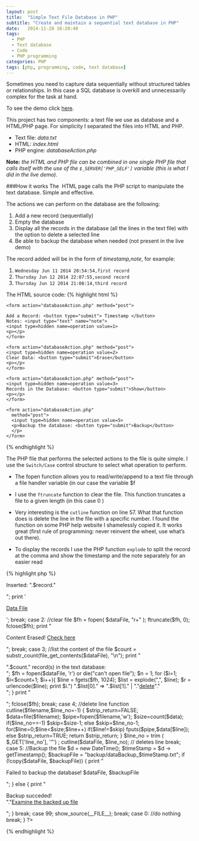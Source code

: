 ```yaml
---
layout: post
title:  "Simple Text File Database in PHP"
subtitle: "Create and maintain a sequential text database in PHP"
date:   2014-11-28 16:20:40
tags:
  - PHP
  - Text database
  - Code
  - PHP programming
categories: PHP
tags: [php, programming, code, text database]
---
```

Sometimes you need to capture data sequentially without structured tables or relationships. In this case a SQL database is overkill and unnecessarily complex for the task at hand.  

To see the demo click [here].

This project has two components: a text file we use as database and a HTML/PHP page.
For simplicity I separated the files into HTML and PHP.

* Text file: *data.txt*
* HTML: *index.html*
* PHP engine: *databaseAction.php*

**Note:** *the HTML and PHP file can be combined in one single PHP file that calls itself with the use of the `$_SERVER['PHP_SELF']` variable (this is what I did in the live demo).*

###How it works
The  HTML page calls the PHP script to manipulate the text database. Simple and effective.

The actions we can perform on the database are the following:

1. Add a new record (sequentially)
2. Empty the database
3. Display all the records in the database (all the lines in the text file) with the option to delete a selected line
4. Be able to backup the database when needed (not present in the live demo)

The record added will be in the form of *timestamp,note*, for example: 

1. `Wednesday Jun 11 2014 20:54:54,first record`
2. `Thursday Jun 12 2014 22:07:55,second record`
3. `Thursday Jun 12 2014 21:08:14,third record`

The HTML source code:
{% highlight html %}
	<head>
		<meta charset="utf-8" />
	    <title>Text File Database Demo</title>
	</head>
	<body>
	
	<form action="databaseAction.php" method="post">
	
	Add a Record: <button type="submit"> Timestamp </button>
	Notes: <input type="text" name="note">
	<input type=hidden name=operation value=1>
	<p></p>
	</form>
	
	<form action="databaseAction.php" method="post">
	<input type=hidden name=operation value=2>
	Clear Data: <button type="submit">Erase</button>
	<p></p>
	</form>
	
	<form action="databaseAction.php" method="post">
	<input type=hidden name=operation value=3>
	Records in the Database: <button type="submit">Show</button>
	<p></p>
	</form>
	
	<form action="databaseAction.php"
      method="post">
      <input type=hidden name=operation value=5>
      <p>Backup the database: <button type="submit">Backup</button>
      </p>
    </form>
{% endhighlight %}

The PHP file that performs the selected actions to the file is quite simple. I use the `Switch/Case` control structure to select what operation to perform.

* The fopen function allows you to read/write/append to a text file through a file handler  variable (in our case the variable $f


 
* I use the `ftruncate` function to clear the file. This function truncates a file to a given length (in this case 0
)
* Very interesting is the `cutline` function on line 57. What that 
function does is delete the line in the file with a specific number. 
I found the function on some PHP help website I shamelessly copied it. It works great (first rule of programming: never reinvent the wheel, use what’s out there).

* To display the records I use the PHP function `explode` to split the record at the comma and show the timestamp and the note separately for an easier read

{% highlight php %}

<?php

if (!isset($operation)) {
	$operation = 0;
}


$id=$_REQUEST['operation'];
$note =$_REQUEST['note'];


if (empty($note)) {
	$note = 'N/A';
}

$dataFile = "data.txt";
$time = date("l M d Y H:i:s", strtotime('+2 hours'));

$record = $time.",".$note.PHP_EOL;

switch($id) {

    case 1: //insert new recordi

	$fh = fopen($dataFile, 'a') or die("can't open file");
	fwrite($fh, $record);
	fclose($fh);

	print "<p>Inserted: ".$record."</p>";
	print '<p> <a href=data.txt>Data File</a> </p>';

    break;

    case 2: //clear file
	$fh = fopen( $dataFile, "r+" );
	ftruncate($fh, 0);
	fclose($fh);

	print "<p> Content Erased! <a href=$dataFile>Check here</a> </p>";


    break;

    case 3; //list the content of the file
	$count = substr_count(file_get_contents($dataFile), "\n");
	print "<p>".$count." record(s) in the text database: <br>";

	$fh = fopen($dataFile, 'r') or die("can't open file");
	$n = 1;

	for ($i=1; $i<$count+1; $i++){
		$line = fgets($fh, 1024);
		$list = explode(",", $line);
		$r = urlencode($line);
		print $i.") ".$list[0]." => ".$list[1]." | "."<a href=$self?operation=4&line_no=\"$i\" onclick=\"return confirm('Delete the record?')\">delete</a>"."<br>";
	}
	print "</p>";
	fclose($fh);

    break;

    case 4; //delete line
	function cutline($filename,$line_no=-1) {

		$strip_return=FALSE;

		$data=file($filename);
		$pipe=fopen($filename,'w');
		$size=count($data);

		if($line_no==-1) $skip=$size-1;
		else $skip=$line_no-1;

		for($line=0;$line<$size;$line++)
		if($line!=$skip)
		fputs($pipe,$data[$line]);
		else
		$strip_return=TRUE;
		return $strip_return;
	}

	$line_no = trim ( $_GET['line_no'], '"') ;

	cutline($dataFile, $line_no); // deletes line
    break;


    case 5: //Backup the file

	$d = new DateTime();
	$timeStamp = $d -> getTimestamp();

	$backupFile = "backup/dataBackup_$timeStamp.txt";

	if (!copy($dataFile, $backupFile)) {
		print  "<p>Failed to backup the database! $dataFile, $backupFile</p>";
	} else {
		print "<p> Backup succeded!<br> "."<a href=\"$backupFile\">Examine the backed up file</a></p>";
	}

    break;

    case 99;
	show_source(__FILE__);

    break;

    case 0: //do nothing

    break;

}

?>

{% endhighlight %}








[here]: http://www.paini.org/federico/TextDatabase/index.php